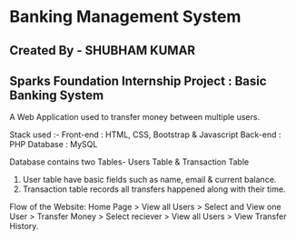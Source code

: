 # Banking Management System

## Created By - SHUBHAM KUMAR

## Sparks Foundation Internship Project : Basic Banking System  

A Web Application used to transfer money between multiple users.  

Stack used :- 
Front-end : HTML, CSS, Bootstrap & Javascript 
Back-end : PHP 
Database : MySQL   

Database contains two Tables- Users Table & Transaction Table 
1. User table have basic fields such as name, email & current balance. 
2. Transaction table records all transfers happened along with their time.  

Flow of the Website: 
Home Page > 
  View all Users > 
     Select and View one User > 
        Transfer Money > 
           Select reciever > 
              View all Users >
                   View Transfer History.
